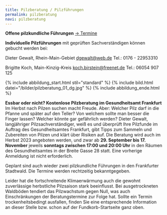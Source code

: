 ```yaml
---
title: Pilzberatung / Pilzführungen
permalink: pilzberatung
navi: pilzberatung
---
```

**Offene pilzkundliche Führungen** [\-> Termine](/termine)

**Individuelle Pilzführungen** mit geprüften Sachverständigen können gebucht werden bei:

Dieter Gewalt, Rhein-Main-Gebiet   dgewalt@web.de   Tel.: 0176 - 22953310

Brigitte Koch, Main-Kinzig-Kreis  koch.birstein@freenet.de      Tel.: 06054 907 125

{% include abbildung_start.html stil="standard" %}
{% include bild.html datei="/bilder/pilzberatung_01_dg.jpg" %}
{% include abbildung_ende.html %}

**Essbar oder nicht? Kostenlose Pilzberatung im Gesundheitsamt Frankfurt**\
Im Herbst nach Pilzen suchen macht Freude. Aber: Welcher Pilz darf in die Pfanne und später auf den Teller? Von welchem sollte man besser die Finger lassen? Welcher könnte gar gefährlich werden? Dieter Gewalt, langjähriger Pilzsachverständiger, weiß es und überprüft Ihre Pilzfunde im Auftrag des Gesundheitsamtes Frankfurt, gibt Tipps zum Sammeln und Zubereiten von Pilzen und klärt über Risiken auf.  Die Beratung wird auch im Herbst 2023 angeboten werden, und zwar ab **29. September bis 17. November** jeweils **sonntags zwischen 17:00 und 20:00 Uhr** in den Räumen des Gesundheitsamtes in der Breite Gasse 28 statt. Eine vorherige Anmeldung ist nicht erforderlich.

Geplant sind auch wieder zwei pilzkundliche Führungen in den Frankfurter Stadtwald. Die Termine werden rechtzeitig bekanntgegeben.

Leider hat die fortschreitende Klimaerwärmung auch die gewohnt zuverlässige herbstliche Pilzsaison stark beeinflusst. Bei ausgetrockneten Waldböden tendiert das Pilzwachstum gegen Null, was auch Einschränkungen der Beratungstermine zur Folge hat. Sollte ein Termin trockenheitsbedingt ausfallen, finden Sie eine entsprechende Information an dieser Stelle bzw. schon auf der Fundkorb-Startseite ganz oben.